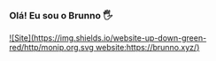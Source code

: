 ### Olá! Eu sou o Brunno 🖐️

[![Site](https://img.shields.io/website-up-down-green-red/http/monip.org.svg website:https://brunno.xyz/)](https://brunno.xyz/)


